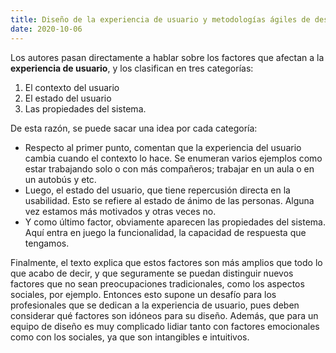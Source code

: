 ```yaml
---
title: Diseño de la experiencia de usuario y metodologías ágiles de desarrollo
date: 2020-10-06
---
```

Los autores pasan directamente a hablar sobre los factores que afectan a la __experiencia de usuario__, y los clasifican en tres categorías:
1. El contexto del usuario
2. El estado del usuario
3. Las propiedades del sistema.

De esta razón, se puede sacar una idea por cada categoría:
- Respecto al primer punto, comentan que la experiencia del usuario cambia cuando el contexto lo hace. Se enumeran varios ejemplos como estar trabajando solo o con más compañeros; trabajar en un aula o en un autobús y etc.
- Luego, el estado del usuario, que tiene repercusión directa en la usabilidad. Esto se refiere al estado de ánimo de las personas. Alguna vez estamos más motivados y otras veces no.
- Y como último factor, obviamente aparecen las propiedades del sistema. Aquí entra en juego la funcionalidad, la capacidad de respuesta que tengamos.

Finalmente, el texto explica que estos factores son más amplios que todo lo que acabo de decir, y que seguramente se puedan distinguir nuevos factores que no sean preocupaciones tradicionales, como los aspectos sociales, por ejemplo. Entonces esto supone un desafío para los profesionales que se dedican a la experiencia de usuario, pues deben considerar qué factores son idóneos para su diseño. Además, que para un equipo de diseño es muy complicado lidiar tanto con factores emocionales como con los sociales, ya que son intangibles e intuitivos.